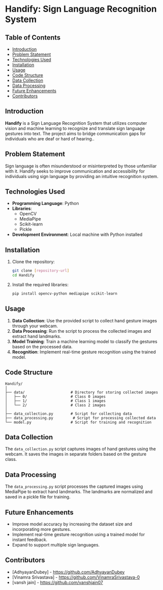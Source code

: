 
# Handify: Sign Language Recognition System

## Table of Contents
- [Introduction](#introduction)
- [Problem Statement](#problem-statement)
- [Technologies Used](#technologies-used)
- [Installation](#installation)
- [Usage](#usage)
- [Code Structure](#code-structure)
- [Data Collection](#data-collection)
- [Data Processing](#data-processing)
- [Future Enhancements](#future-enhancements)
- [Contributors](#contributors)

## Introduction
**Handify** is a Sign Language Recognition System that utilizes computer vision and machine learning to recognize and translate sign language gestures into text. The project aims to bridge communication gaps for individuals who are deaf or hard of hearing..

## Problem Statement
Sign language is often misunderstood or misinterpreted by those unfamiliar with it. Handify seeks to improve communication and accessibility for individuals using sign language by providing an intuitive recognition system.

## Technologies Used
- **Programming Language**: Python
- **Libraries**: 
  - OpenCV
  - MediaPipe
  - Scikit-learn
  - Pickle
- **Development Environment**: Local machine with Python installed

## Installation
1. Clone the repository:
   ```bash
   git clone [repository-url]
   cd Handify
   ```
2. Install the required libraries:
   ```bash
   pip install opencv-python mediapipe scikit-learn
   ```

## Usage
1. **Data Collection**: Use the provided script to collect hand gesture images through your webcam.
2. **Data Processing**: Run the script to process the collected images and extract hand landmarks.
3. **Model Training**: Train a machine learning model to classify the gestures based on the processed data.
4. **Recognition**: Implement real-time gesture recognition using the trained model.

## Code Structure
```
Handify/
│
├── data/                     # Directory for storing collected images
│   ├── 0/                    # Class 0 images
│   ├── 1/                    # Class 1 images
│   └── 2/                    # Class 2 images
│
├── data_collection.py        # Script for collecting data
├── data_processing.py         # Script for processing collected data
└── model.py                  # Script for training and recognition
```

## Data Collection
The `data_collection.py` script captures images of hand gestures using the webcam. It saves the images in separate folders based on the gesture class.

## Data Processing
The `data_processing.py` script processes the captured images using MediaPipe to extract hand landmarks. The landmarks are normalized and saved in a pickle file for training.

## Future Enhancements
- Improve model accuracy by increasing the dataset size and incorporating more gestures.
- Implement real-time gesture recognition using a trained model for instant feedback.
- Expand to support multiple sign languages.

## Contributors
- [AdhyayanDubey] - https://github.com/AdhyayanDubey
- [Vinamra Srivastava] - https://github.com/VinamraSrivastava-0
- [vansh jain] - https://github.com/vanshjain07


